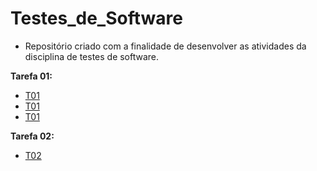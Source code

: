 # Testes_de_Software

- Repositório criado com a finalidade de desenvolver as atividades da disciplina de testes de software.

**Tarefa 01:**

- [T01](docs/tests/Plano_de_Testes.md)
- [T01](docs/tests/Plano_de_Iteração.md)
- [T01](docs/tests/estado_atual.md)

**Tarefa 02:**

- [T02](docs/tests/execução_dos_testes.md)
